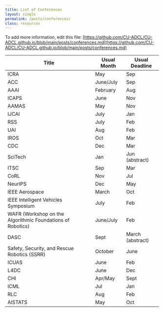 ```yaml
---
title: List of Conferences
layout: single 
permalink: /posts/conferences/
class: resources
---
```


To add more information, edit this file: [https://github.com/CU-ADCL/CU-ADCL.github.io/blob/main/posts/conferences.md](https://github.com/CU-ADCL/CU-ADCL.github.io/blob/main/posts/conferences.md)

|Title|Usual Month|Usual Deadline|
|-----|----|----|
|ICRA | May | Sep  |
|ACC | June/July | Sep |
|AAAI | February | Aug |
|ICAPS| June | Nov|
|AAMAS | May | Nov|
|IJCAI | July | Jan |
|RSS | July | Feb |
|UAI | Aug | Feb |
|IROS | Oct | Mar |
|CDC | Dec | Mar |
|SciTech | Jan | Jun (abstract) |
|ITSC | Sep | Mar |
|CoRL | Nov | Jul |
|NeurIPS | Dec | May |
|IEEE Aerospace | March | Oct |
|IEEE Intelligent Vehicles Symposium | July | Feb |
|WAFR (Workshop on the Algorithmic Foundations of Robotics) | June/July | Feb |
| DASC | Sept | March (abstract) |
| Safety, Security, and Rescue Robotics (SSRR) | October | June |
|ICUAS | June | Feb |
|L4DC | June | Dec |
|CHI  | Apr/May | Sept |
|ICML| Jul  | Jan |
|RLC | Aug | Feb |
|AISTATS | May | Oct |
